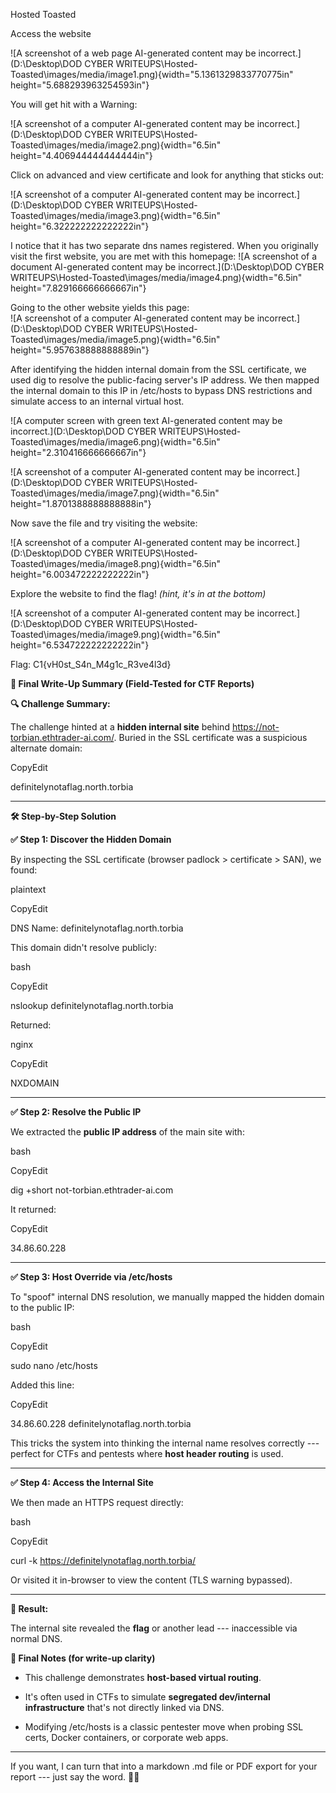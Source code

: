 Hosted Toasted

Access the website

![A screenshot of a web page AI-generated content may be
incorrect.](D:\Desktop\DOD CYBER WRITEUPS\Hosted-Toasted\images/media/image1.png){width="5.1361329833770775in"
height="5.688293963254593in"}

You will get hit with a Warning:

![A screenshot of a computer AI-generated content may be
incorrect.](D:\Desktop\DOD CYBER WRITEUPS\Hosted-Toasted\images/media/image2.png){width="6.5in"
height="4.406944444444444in"}

Click on advanced and view certificate and look for anything that sticks
out:

![A screenshot of a computer AI-generated content may be
incorrect.](D:\Desktop\DOD CYBER WRITEUPS\Hosted-Toasted\images/media/image3.png){width="6.5in"
height="6.322222222222222in"}

I notice that it has two separate dns names registered. When you
originally visit the first website, you are met with this homepage: ![A
screenshot of a document AI-generated content may be
incorrect.](D:\Desktop\DOD CYBER WRITEUPS\Hosted-Toasted\images/media/image4.png){width="6.5in"
height="7.829166666666667in"}

Going to the other website yields this page:\
![A screenshot of a computer AI-generated content may be
incorrect.](D:\Desktop\DOD CYBER WRITEUPS\Hosted-Toasted\images/media/image5.png){width="6.5in"
height="5.957638888888889in"}

After identifying the hidden internal domain from the SSL certificate,
we used dig to resolve the public-facing server's IP address. We then
mapped the internal domain to this IP in /etc/hosts to bypass DNS
restrictions and simulate access to an internal virtual host.

![A computer screen with green text AI-generated content may be
incorrect.](D:\Desktop\DOD CYBER WRITEUPS\Hosted-Toasted\images/media/image6.png){width="6.5in"
height="2.310416666666667in"}

![A screenshot of a computer AI-generated content may be
incorrect.](D:\Desktop\DOD CYBER WRITEUPS\Hosted-Toasted\images/media/image7.png){width="6.5in"
height="1.8701388888888888in"}

Now save the file and try visiting the website:

![A screenshot of a computer AI-generated content may be
incorrect.](D:\Desktop\DOD CYBER WRITEUPS\Hosted-Toasted\images/media/image8.png){width="6.5in"
height="6.003472222222222in"}

Explore the website to find the flag! *(hint, it's in at the bottom)*

![A screenshot of a computer AI-generated content may be
incorrect.](D:\Desktop\DOD CYBER WRITEUPS\Hosted-Toasted\images/media/image9.png){width="6.5in"
height="6.534722222222222in"}

Flag: C1{vH0st_S4n_M4g1c_R3ve4l3d}

**🧠 Final Write-Up Summary (Field-Tested for CTF Reports)**

**🔍 Challenge Summary:**

The challenge hinted at a **hidden internal site** behind
https://not-torbian.ethtrader-ai.com/. Buried in the SSL certificate was
a suspicious alternate domain:

CopyEdit

definitelynotaflag.north.torbia

------------------------------------------------------------------------

**🛠️ Step-by-Step Solution**

**✅ Step 1: Discover the Hidden Domain**

By inspecting the SSL certificate (browser padlock \> certificate \>
SAN), we found:

plaintext

CopyEdit

DNS Name: definitelynotaflag.north.torbia

This domain didn't resolve publicly:

bash

CopyEdit

nslookup definitelynotaflag.north.torbia

Returned:

nginx

CopyEdit

NXDOMAIN

------------------------------------------------------------------------

**✅ Step 2: Resolve the Public IP**

We extracted the **public IP address** of the main site with:

bash

CopyEdit

dig +short not-torbian.ethtrader-ai.com

It returned:

CopyEdit

34.86.60.228

------------------------------------------------------------------------

**✅ Step 3: Host Override via /etc/hosts**

To "spoof" internal DNS resolution, we manually mapped the hidden domain
to the public IP:

bash

CopyEdit

sudo nano /etc/hosts

Added this line:

CopyEdit

34.86.60.228 definitelynotaflag.north.torbia

This tricks the system into thinking the internal name resolves
correctly --- perfect for CTFs and pentests where **host header
routing** is used.

------------------------------------------------------------------------

**✅ Step 4: Access the Internal Site**

We then made an HTTPS request directly:

bash

CopyEdit

curl -k https://definitelynotaflag.north.torbia/

Or visited it in-browser to view the content (TLS warning bypassed).

------------------------------------------------------------------------

**🎯 Result:**

The internal site revealed the **flag** or another lead --- inaccessible
via normal DNS.

**📝 Final Notes (for write-up clarity)**

- This challenge demonstrates **host-based virtual routing**.

- It's often used in CTFs to simulate **segregated dev/internal
  infrastructure** that's not directly linked via DNS.

- Modifying /etc/hosts is a classic pentester move when probing SSL
  certs, Docker containers, or corporate web apps.

------------------------------------------------------------------------

If you want, I can turn that into a markdown .md file or PDF export for
your report --- just say the word. 🎯💾
